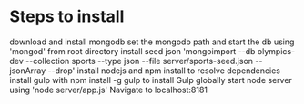 # Steps to install
download and install mongodb
set the mongodb path and start the db using 'mongod'
from root directory install seed json 'mongoimport --db olympics-dev --collection sports --type json --file server/sports-seed.json --jsonArray --drop'
install nodejs and npm install to resolve dependencies
install gulp with npm install -g gulp to install Gulp globally
start node server using 'node server/app.js'
Navigate to localhost:8181
